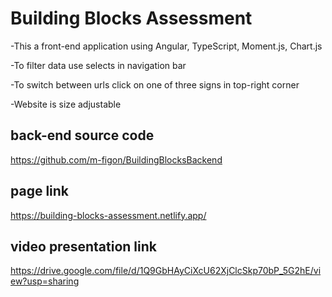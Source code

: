 # Building Blocks Assessment

-This a front-end application using Angular, TypeScript, Moment.js, Chart.js

-To filter data use selects in navigation bar

-To switch between urls click on one of three signs in top-right corner

-Website is size adjustable

## back-end source code

https://github.com/m-figon/BuildingBlocksBackend

## page link

https://building-blocks-assessment.netlify.app/

## video presentation link

https://drive.google.com/file/d/1Q9GbHAyCiXcU62XjClcSkp70bP_5G2hE/view?usp=sharing